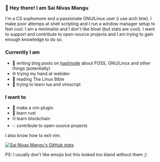 ### 👋 Hey there! I am Sai Nivas Mangu

I'm a CS sophomore and a passionate GNU/Linux user (i use arch btw). I make poor attemps at shell scripting and I run a window manager setup to feel cool. I am a minimalist and I don't like bloat (but stats are cool). I want to support and contribute to open-source projects and I am trying to gain enough knowledge to do so.

### Currently I am
- 📖 writing blog posts on [hashnode](https://snm.hashnode.dev) about FOSS, GNU/Linux and other things (potentially)
- 🌐 trying my hand at webdev
- 📖 reading The Linux Bible
- 📜 trying to learn lua and vimscript

### I want to
- 🔌 make a vim plugin
- 🦀 learn rust
- ⛓️  learn blockchain
- 💡 contribute to open-source projects

I also know how to exit vim.

[![Sai Nivas Mangu's GitHub stats](https://github-readme-stats.vercel.app/api?username=sainivasmangu&theme=gruvbox)](https://github.com/anuraghazra/github-readme-stats)

PS: I usually don't like emojis but this looked too bland without them ;)
